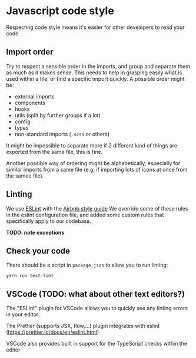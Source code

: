# Javascript code style
Respecting code style means it's easier for other developers to read your code.

## Import order
Try to respect a sensible order in the imports, and group and separate them as much as it makes sense.
This needs to help in grasping easily what is used within a file, or find a specific import quickly.
A possible order might be:
 - external imports
 - components
 - hooks
 - utils (split by further groups if a lot)
 - config
 - types
 - non-standard imports (`.scss` or others)

It might be impossible to separate more if 2 different kind of things are exported from the same file, this is fine.

Another possible way of ordering might be alphabetically, especially for similar imports from a same file
(e.g. if importing lots of icons at once from the samee file).

## Linting
We use [ESLint](https://eslint.org/) with the [Airbnb style guide](https://github.com/airbnb/javascript)
We override some of these rules in the eslint configuration file,
and added some custom rules that specifically apply to our codebase.

**TODO: note exceptions**


## Check your code
There should be a script in `package.json` to allow you to run linting:
```
yarn run test:lint
```

## VSCode **(TODO: what about other text editors?)**
The "ESLint" plugin for VSCode allows you to quickly see any linting errors in your editor.

The Prettier (supports JSX, flow,...) plugin integrates with eslint (https://prettier.io/docs/en/eslint.html)

VSCode also provides built in support for the TypeScript checks within the editor
